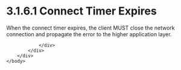 <html dir="LTR" xmlns:mshelp="http://msdn.microsoft.com/mshelp" xmlns:ddue="http://ddue.schemas.microsoft.com/authoring/2003/5" xmlns:xlink="http://www.w3.org/1999/xlink" xmlns:tool="http://www.microsoft.com/tooltip">
    <head>
        <meta http-equiv="Content-Type" content="text/html; CHARSET=utf-8"></meta>
        <meta name="save" content="history"></meta>
        <title>3.1.6.1 Connect Timer Expires</title>
        <xml>
            <mshelp:toctitle title="3.1.6.1 Connect Timer Expires"></mshelp:toctitle>
            <mshelp:rltitle title="[MS-SSAS8]: Connect Timer Expires"></mshelp:rltitle>
            <mshelp:keyword index="A" term="71242d10-2f87-4033-9d4a-b3c3daa5f0a8"></mshelp:keyword>
            <mshelp:attr name="DCSext.ContentType" value="open specification"></mshelp:attr>
            <mshelp:attr name="AssetID" value="71242d10-2f87-4033-9d4a-b3c3daa5f0a8"></mshelp:attr>
            <mshelp:attr name="TopicType" value="kbRef"></mshelp:attr>
            <mshelp:attr name="DCSext.Title" value="[MS-SSAS8]: Connect Timer Expires" />
        </xml>
    </head>
    <body>
        <div id="header">
            <h1 class="heading">3.1.6.1 Connect Timer Expires</h1>
        </div>
        <div id="mainSection">
            <div id="mainBody">
                <div id="allHistory" class="saveHistory"></div>
                <div id="sectionSection0" class="section" name="collapseableSection">
                    

<p>When the connect timer expires, the client MUST close the
network connection and propagate the error to the higher application layer.</p>


                </div>
            </div>
        </div>
    </body>
</html>